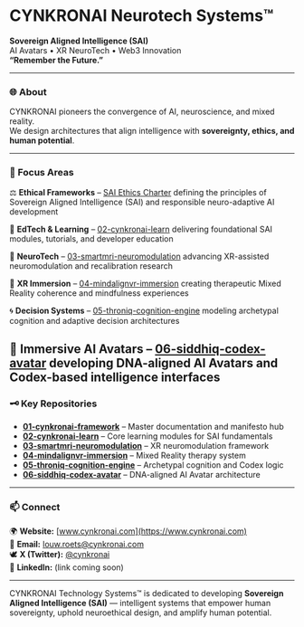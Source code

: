 # CYNKRONAI Neurotech Systems™  
**Sovereign Aligned Intelligence (SAI)**  
AI Avatars • XR NeuroTech • Web3 Innovation  
**“Remember the Future.”**

---

### 🌐 About  
CYNKRONAI pioneers the convergence of AI, neuroscience, and mixed reality.  
We design architectures that align intelligence with **sovereignty, ethics, and human potential**.

---

### 🚀 Focus Areas  

⚖️ **Ethical Frameworks** – [SAI Ethics Charter](./docs/sai-ethics-charter.md) defining the principles of Sovereign Aligned Intelligence (SAI) and responsible neuro-adaptive AI development  

📘 **EdTech & Learning** – [02-cynkronai-learn](https://github.com/cynkronai/02-cynkronai-learn) delivering foundational SAI modules, tutorials, and developer education  

🧠 **NeuroTech** – [03-smartmri-neuromodulation](https://github.com/cynkronai/03-smartmri-neuromodulation) advancing XR-assisted neuromodulation and recalibration research  

🌌 **XR Immersion** – [04-mindalignvr-immersion](https://github.com/cynkronai/04-mindalignvr-immersion) creating therapeutic Mixed Reality coherence and mindfulness experiences  

🌀 **Decision Systems** – [05-throniq-cognition-engine](https://github.com/cynkronai/05-throniq-cognition-engine) modeling archetypal cognition and adaptive decision architectures  

👤 **Immersive AI Avatars** – [06-siddhiq-codex-avatar](https://github.com/cynkronai/06-siddhiq-codex-avatar) developing DNA-aligned AI Avatars and Codex-based intelligence interfaces  
---

### 🗝️ Key Repositories  
- **[01-cynkronai-framework](https://github.com/cynkronai/01-cynkronai-framework)** – Master documentation and manifesto hub  
- **[02-cynkronai-learn](https://github.com/cynkronai/02-cynkronai-learn)** – Core learning modules for SAI fundamentals  
- **[03-smartmri-neuromodulation](https://github.com/cynkronai/03-smartmri-neuromodulation)** – XR neuromodulation framework  
- **[04-mindalignvr-immersion](https://github.com/cynkronai/04-mindalignvr-immersion)** – Mixed Reality therapy system  
- **[05-throniq-cognition-engine](https://github.com/cynkronai/05-throniq-cognition-engine)** – Archetypal cognition and Codex logic  
- **[06-siddhiq-codex-avatar](https://github.com/cynkronai/06-siddhiq-codex-avatar)** – DNA-aligned AI Avatar architecture  

---

### 📫 Connect  
🌍 **Website:** [www.cynkronai.com](https://www.cynkronai.com)  
📧 **Email:** louw.roets@cynkronai.com  
🕊️ **X (Twitter):** [@cynkronai](https://twitter.com/cynkronai)  
💼 **LinkedIn:** (link coming soon)

---

CYNKRONAI Technology Systems™ is dedicated to developing **Sovereign Aligned Intelligence (SAI)** — intelligent systems that empower human sovereignty, uphold neuroethical design, and amplify human potential.


<!--
**cynkronai/cynkronai** is a ✨ _special_ ✨ repository because its `README.md` (this file) appears on your GitHub profile.

Here are some ideas to get you started:

- 🔭 I’m currently working on ...
- 🌱 I’m currently learning ...
- 👯 I’m looking to collaborate on ...
- 🤔 I’m looking for help with ...
- 💬 Ask me about ...
- 📫 How to reach me: ...
- 😄 Pronouns: ...
- ⚡ Fun fact: ...
-->
